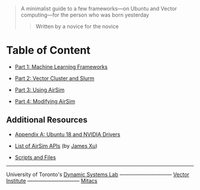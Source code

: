 > A minimalist guide to  a few frameworks⁠—on Ubuntu and Vector computing⁠—for the person who was born yesterday
>> Written by a novice for the novice

# Table of Content

- [Part 1: Machine Learning Frameworks](https://github.com/JacopoPan/a-minimalist-guide/blob/master/Part1-Machine-Learning-Frameworks.md)

- [Part 2: Vector Cluster and Slurm](https://github.com/JacopoPan/a-minimalist-guide/blob/master/Part2-Vector-Cluster-and-Slurm.md)

- [Part 3: Using AirSim](https://github.com/JacopoPan/a-minimalist-guide/blob/master/Part3-Using-AirSim.md)

- [Part 4: Modifying AirSim](https://github.com/JacopoPan/a-minimalist-guide/blob/master/Part4-Modifying-AirSim.md)

## Additional Resources

- [Appendix A: Ubuntu 18 and NVIDIA Drivers](https://github.com/JacopoPan/a-minimalist-guide/blob/master/AppendixA-Ubuntu18-and-NVIDIA-Drivers-on-P52.md)

- [List of AirSim APIs](https://github.com/JacopoPan/a-minimalist-guide/tree/master/AirSim-APIs) (by [James Xu](https://github.com/Jamesjrxu/))

- [Scripts and Files](https://github.com/JacopoPan/a-minimalist-guide/tree/master/files)


-------
University of Toronto's [Dynamic Systems Lab](https://github.com/utiasDSL) —————————— [Vector Institute](https://github.com/VectorInstitute) —————————— [Mitacs](https://www.mitacs.ca/en/projects/multi-agent-reinforcement-learning-decentralized-uavugv-cooperative-exploration)
